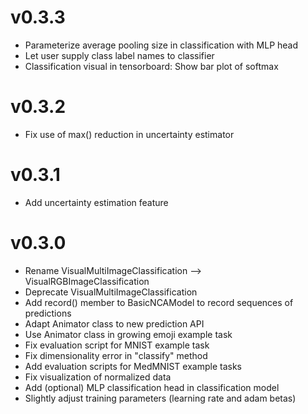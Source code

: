 # v0.3.3
* Parameterize average pooling size in classification with MLP head
* Let user supply class label names to classifier
* Classification visual in tensorboard: Show bar plot of softmax

# v0.3.2
* Fix use of max() reduction in uncertainty estimator

# v0.3.1
* Add uncertainty estimation feature

# v0.3.0
* Rename VisualMultiImageClassification --> VisualRGBImageClassification
* Deprecate VisualMultiImageClassification
* Add record() member to BasicNCAModel to record sequences of predictions
* Adapt Animator class to new prediction API
* Use Animator class in growing emoji example task
* Fix evaluation script for MNIST example task
* Fix dimensionality error in "classify" method
* Add evaluation scripts for MedMNIST example tasks
* Fix visualization of normalized data
* Add (optional) MLP classification head in classification model
* Slightly adjust training parameters (learning rate and adam betas)

